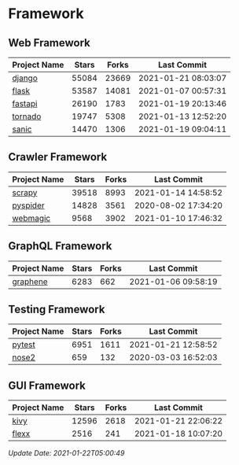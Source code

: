 # Framework

## Web Framework
| Project Name | Stars | Forks | Last Commit |
| ------------ | ----- | ----- | ----------- |
| [django](https://github.com/django/django) | 55084 | 23669 | 2021-01-21 08:03:07 |
| [flask](https://github.com/pallets/flask) | 53587 | 14081 | 2021-01-07 00:57:31 |
| [fastapi](https://github.com/tiangolo/fastapi) | 26190 | 1783 | 2021-01-19 20:13:46 |
| [tornado](https://github.com/tornadoweb/tornado) | 19747 | 5308 | 2021-01-13 12:52:20 |
| [sanic](https://github.com/sanic-org/sanic) | 14470 | 1306 | 2021-01-19 09:04:11 |

## Crawler Framework
| Project Name | Stars | Forks | Last Commit |
| ------------ | ----- | ----- | ----------- |
| [scrapy](https://github.com/scrapy/scrapy) | 39518 | 8993 | 2021-01-14 14:58:52 |
| [pyspider](https://github.com/binux/pyspider) | 14828 | 3561 | 2020-08-02 17:34:20 |
| [webmagic](https://github.com/code4craft/webmagic) | 9568 | 3902 | 2021-01-10 17:46:32 |

## GraphQL Framework
| Project Name | Stars | Forks | Last Commit |
| ------------ | ----- | ----- | ----------- |
| [graphene](https://github.com/graphql-python/graphene) | 6283 | 662 | 2021-01-06 09:58:19 |

## Testing Framework
| Project Name | Stars | Forks | Last Commit |
| ------------ | ----- | ----- | ----------- |
| [pytest](https://github.com/pytest-dev/pytest) | 6951 | 1611 | 2021-01-21 12:58:52 |
| [nose2](https://github.com/nose-devs/nose2) | 659 | 132 | 2020-03-03 16:52:03 |

## GUI Framework
| Project Name | Stars | Forks | Last Commit |
| ------------ | ----- | ----- | ----------- |
| [kivy](https://github.com/kivy/kivy) | 12596 | 2618 | 2021-01-21 22:06:22 |
| [flexx](https://github.com/flexxui/flexx) | 2516 | 241 | 2021-01-18 10:07:20 |

*Update Date: 2021-01-22T05:00:49*